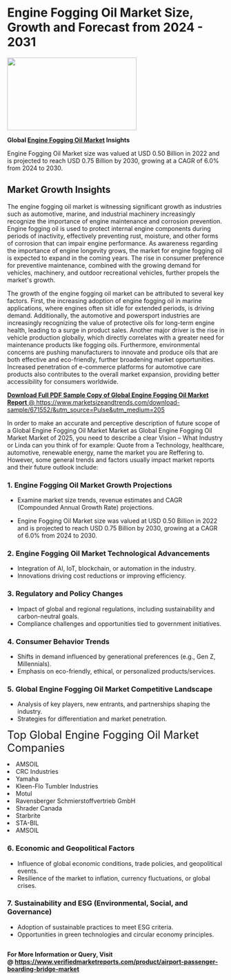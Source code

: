 <H1>Engine Fogging Oil Market Size, Growth and Forecast from 2024 - 2031</H1><img class="aligncenter size-medium wp-image-584254" src="https://thirdeyenews.in/wp-content/uploads/2024/09/Global-Market-Research-300x168.jpeg" alt="" width="300" height="168" /><p><strong>Global&nbsp;<a href="https://www.marketsizeandtrends.com/download-sample/671552/&amp;utm_source=Pulse&amp;utm_medium=205">Engine Fogging Oil Market</a> Insights</strong></p><p>Engine Fogging Oil Market size was valued at USD 0.50 Billion in 2022 and is projected to reach USD 0.75 Billion by 2030, growing at a CAGR of 6.0% from 2024 to 2030.</p><p><h2>Market Growth Insights</h2> <p>The engine fogging oil market is witnessing significant growth as industries such as automotive, marine, and industrial machinery increasingly recognize the importance of engine maintenance and corrosion prevention. Engine fogging oil is used to protect internal engine components during periods of inactivity, effectively preventing rust, moisture, and other forms of corrosion that can impair engine performance. As awareness regarding the importance of engine longevity grows, the market for engine fogging oil is expected to expand in the coming years. The rise in consumer preference for preventive maintenance, combined with the growing demand for vehicles, machinery, and outdoor recreational vehicles, further propels the market's growth.</p> <p><a href="#"></a></p> <p>The growth of the engine fogging oil market can be attributed to several key factors. First, the increasing adoption of engine fogging oil in marine applications, where engines often sit idle for extended periods, is driving demand. Additionally, the automotive and powersport industries are increasingly recognizing the value of protective oils for long-term engine health, leading to a surge in product sales. Another major driver is the rise in vehicle production globally, which directly correlates with a greater need for maintenance products like fogging oils. Furthermore, environmental concerns are pushing manufacturers to innovate and produce oils that are both effective and eco-friendly, further broadening market opportunities. Increased penetration of e-commerce platforms for automotive care products also contributes to the overall market expansion, providing better accessibility for consumers worldwide.</p> <p><a href="#"></p><p><span class=""><strong>Download Full PDF Sample Copy of Global Engine Fogging Oil Market Report</strong> @ <a href="https://www.marketsizeandtrends.com/download-sample/671552/&amp;utm_source=Pulse&amp;utm_medium=205" target="_blank">https://www.marketsizeandtrends.com/download-sample/671552/&amp;utm_source=Pulse&amp;utm_medium=205</a></span></p><p>In order to make an accurate and perceptive description of future scope of a Global&nbsp;Engine Fogging Oil Market Market as Global&nbsp;Engine Fogging Oil Market Market of 2025, you need to describe a clear Vision &ndash; What Industry or Linda can you think of for example: Quote from a Technology, healthcare, automotive, renewable energy, name the market you are Reffering to. However, some general trends and factors usually impact market reports and their future outlook include:</p><h3>1.&nbsp;<strong>Engine Fogging Oil Market Growth Projections</strong></h3><ul><li>Examine market size trends, revenue estimates and CAGR (Compounded Annual Growth Rate) projections.</li><li><p>Engine Fogging Oil Market size was valued at USD 0.50 Billion in 2022 and is projected to reach USD 0.75 Billion by 2030, growing at a CAGR of 6.0% from 2024 to 2030.</p></li></ul><h3>2.&nbsp;<strong>Engine Fogging Oil Market Technological Advancements</strong></h3><ul><li>Integration of AI, IoT, blockchain, or automation in the industry.</li><li>Innovations driving cost reductions or improving efficiency.</li></ul><h3>3.&nbsp;<strong>Regulatory and Policy Changes</strong></h3><ul><li>Impact of global and regional regulations, including sustainability and carbon-neutral goals.</li><li>Compliance challenges and opportunities tied to government initiatives.</li></ul><h3>4.&nbsp;<strong>Consumer Behavior Trends</strong></h3><ul><li>Shifts in demand influenced by generational preferences (e.g., Gen Z, Millennials).</li><li>Emphasis on eco-friendly, ethical, or personalized products/services.</li></ul><h3>5.&nbsp;<strong>Global Engine Fogging Oil Market Competitive Landscape</strong></h3><ul><li>Analysis of key players, new entrants, and partnerships shaping the industry.</li><li>Strategies for differentiation and market penetration.</li></ul><p data-pm-slice="1 1 []"><span style="color: inherit; font-family: inherit; font-size: 25px;">Top Global Engine Fogging Oil Market Companies</span></p><div class="" data-test-id=""><p><li>AMSOIL</li><li> CRC Industries</li><li> Yamaha</li><li> Kleen-Flo Tumbler Industries</li><li> Motul</li><li> Ravensberger Schmierstoffvertrieb GmbH</li><li> Shrader Canada</li><li> Starbrite</li><li> STA-BIL</li><li> AMSOIL</li></p></div><h3>6.&nbsp;<strong>Economic and Geopolitical Factors</strong></h3><ul><li>Influence of global economic conditions, trade policies, and geopolitical events.</li><li>Resilience of the market to inflation, currency fluctuations, or global crises.</li></ul><h3>7.&nbsp;<strong>Sustainability and ESG (Environmental, Social, and Governance)</strong></h3><ul><li>Adoption of sustainable practices to meet ESG criteria.</li><li>Opportunities in green technologies and circular economy principles.</li></ul><h2><strong style="font-size: 14px;">For More Information or Query, Visit @&nbsp;</strong><a style="background-color: #ffffff; font-size: 14px;" href="https://www.marketsizeandtrends.com/report/engine-fogging-oil-market/" target="_blank">https://www.verifiedmarketreports.com/product/airport-passenger-boarding-bridge-market</a></h2>
